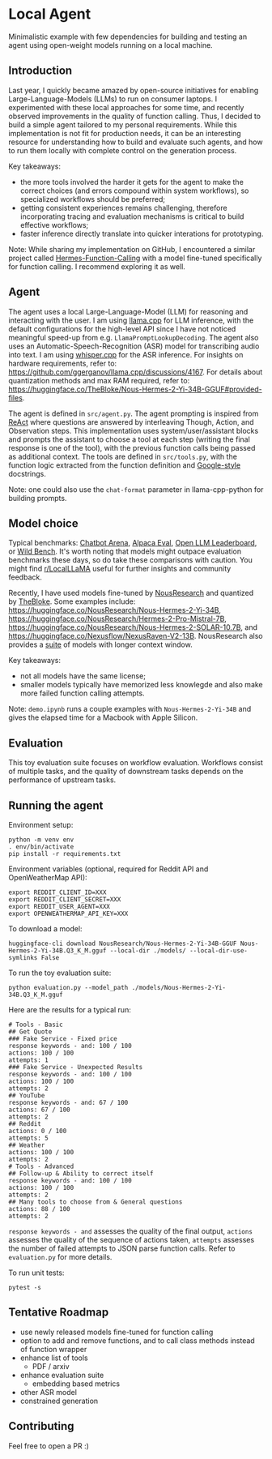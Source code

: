 # Local Agent 

Minimalistic example with few dependencies for building and testing an agent using open-weight models running on a local machine.

## Introduction
Last year, I quickly became amazed by open-source initiatives for enabling Large-Language-Models (LLMs) to run on consumer laptops. I experimented with these local approaches for some time, and recently observed improvements in the quality of function calling. Thus, I decided to build a simple agent tailored to my personal requirements. While this implementation is not fit for production needs, it can be an interesting resource for understanding how to build and evaluate such agents, and how to run them locally with complete control on the generation process. 

Key takeaways:
- the more tools involved the harder it gets for the agent to make the correct choices (and errors compound within system workflows), so specialized workflows should be preferred;
- getting consistent experiences remains challenging, therefore incorporating tracing and evaluation mechanisms is critical to build effective workflows;
- faster inference directly translate into quicker interations for prototyping.

Note: While sharing my implementation on GitHub, I encountered a similar project called [Hermes-Function-Calling](https://github.com/NousResearch/Hermes-Function-Calling) with a model fine-tuned specifically for function calling. I recommend exploring it as well.

## Agent
The agent uses a local Large-Language-Model (LLM) for reasoning and interacting with the user. I am using [llama.cpp](https://github.com/ggerganov/llama.cpp) for LLM inference, with the default configurations for the high-level API since I have not noticed meaningful speed-up from e.g. `LlamaPromptLookupDecoding`. The agent also uses an Automatic-Speech-Recognition (ASR) model for transcribing audio into text. I am using [whisper.cpp](https://github.com/ggerganov/whisper.cpp) for the ASR inference. For insights on hardware requirements, refer to: https://github.com/ggerganov/llama.cpp/discussions/4167. For details about quantization methods and max RAM required, refer to: https://huggingface.co/TheBloke/Nous-Hermes-2-Yi-34B-GGUF#provided-files.

The agent is defined in `src/agent.py`. The agent prompting is inspired from [ReAct](https://arxiv.org/abs/2210.03629) where questions are answered by interleaving Though, Action, and Observation steps. This implementation uses system/user/assistant blocks and prompts the assistant to choose a tool at each step (writing the final response is one of the tool), with the previous function calls being passed as additional context. The tools are defined in `src/tools.py`, with the function logic extracted from the function definition and [Google-style](https://google.github.io/styleguide/pyguide.html) docstrings.

Note: one could also use the `chat-format` parameter in llama-cpp-python for building prompts.

## Model choice
Typical benchmarks:  [Chatbot Arena](https://chat.lmsys.org/), [Alpaca Eval](https://tatsu-lab.github.io/alpaca_eval/), [Open LLM Leaderboard](https://huggingface.co/spaces/HuggingFaceH4/open_llm_leaderboard), or [Wild Bench](https://huggingface.co/spaces/allenai/WildBench). It's worth noting that models might outpace evaluation benchmarks these days, so do take these comparisons with caution. You might find [r/LocalLLaMA](https://www.reddit.com/r/LocalLLaMA/) useful for further insights and community feedback.

Recently, I have used models fine-tuned by [NousResearch](https://nousresearch.com/) and quantized by [TheBloke](https://huggingface.co/TheBloke). Some examples include: https://huggingface.co/NousResearch/Nous-Hermes-2-Yi-34B, https://huggingface.co/NousResearch/Hermes-2-Pro-Mistral-7B, https://huggingface.co/NousResearch/Nous-Hermes-2-SOLAR-10.7B, and https://huggingface.co/Nexusflow/NexusRaven-V2-13B. NousResearch also provides a [suite](https://huggingface.co/collections/NousResearch/yarn-6510f87837698373cd302ac2) of models with longer context window.

Key takeaways: 
- not all models have the same license;
- smaller models typically have memorized less knowlegde and also make more failed function calling attempts. 

Note: `demo.ipynb` runs a couple examples with `Nous-Hermes-2-Yi-34B` and gives the elapsed time for a Macbook with Apple Silicon.

## Evaluation
This toy evaluation suite focuses on workflow evaluation. Workflows consist of multiple tasks, and the quality of downstream tasks depends on the performance of upstream tasks.

## Running the agent
Environment setup:
```
python -m venv env
. env/bin/activate
pip install -r requirements.txt 
```

Environment variables (optional, required for Reddit API and OpenWeatherMap API):
```
export REDDIT_CLIENT_ID=XXX
export REDDIT_CLIENT_SECRET=XXX
export REDDIT_USER_AGENT=XXX
export OPENWEATHERMAP_API_KEY=XXX
```

To download a model:
```
huggingface-cli download NousResearch/Nous-Hermes-2-Yi-34B-GGUF Nous-Hermes-2-Yi-34B.Q3_K_M.gguf --local-dir ./models/ --local-dir-use-symlinks False
```

To run the toy evaluation suite:
```
python evaluation.py --model_path ./models/Nous-Hermes-2-Yi-34B.Q3_K_M.gguf
```

Here are the results for a typical run:
```
# Tools - Basic
## Get Quote
### Fake Service - Fixed price
response keywords - and: 100 / 100
actions: 100 / 100
attempts: 1
### Fake Service - Unexpected Results
response keywords - and: 100 / 100
actions: 100 / 100
attempts: 2
## YouTube
response keywords - and: 67 / 100
actions: 67 / 100
attempts: 2
## Reddit
actions: 0 / 100
attempts: 5
## Weather
actions: 100 / 100
attempts: 2
# Tools - Advanced
## Follow-up & Ability to correct itself
response keywords - and: 100 / 100
actions: 100 / 100
attempts: 2
## Many tools to choose from & General questions
actions: 88 / 100
attempts: 2
```
`response keywords - and` assesses the quality of the final output, `actions` assesses the quality of the sequence of actions taken, `attempts` assesses the number of failed attempts to JSON parse function calls. Refer to `evaluation.py` for more details. 

To run unit tests:
```
pytest -s
```

## Tentative Roadmap
- use newly released models fine-tuned for function calling
- option to add and remove functions, and to call class methods instead of function wrapper
- enhance list of tools
    - PDF / arxiv
- enhance evaluation suite
    - embedding based metrics
- other ASR model
- constrained generation

## Contributing
Feel free to open a PR :)
